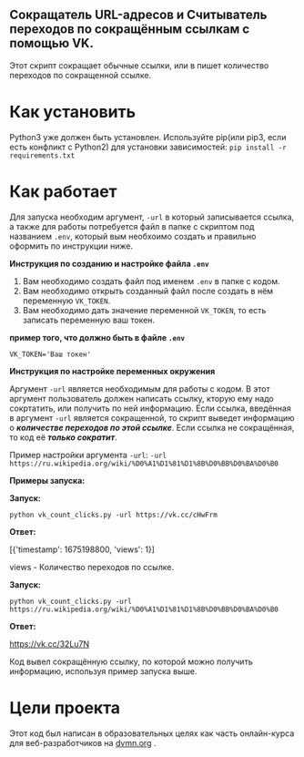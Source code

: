 Сокращатель URL-адресов и Считыватель переходов по сокращённым ссылкам с помощью VK.
-
Этот скрипт сокращает обычные ссылки, или в пишет количество переходов по сокращенной ссылке.

Как установить
=
Python3 уже должен быть установлен. Используйте pip(или pip3, если есть конфликт с Python2) для установки зависимостей:
```pip install -r requirements.txt```

Как работает
=
Для запуска необходим аргумент, ```-url``` в который записывается ссылка, а также для работы потребуется файл в папке с скриптом под названием ```.env```, который вым необхоимо создать и правильно оформить по инструкции ниже.


**Инструкция по созданию и настройке файла ```.env```**

1. Вам необходимо создать файл под именем ```.env``` в папке с кодом.
2. Вам необходимо открыть созданный файл после создать в нём переменную ```VK_TOKEN```.
3. Вам необходимо дать значение переменной ```VK_TOKEN```, то есть записать переменную ваш токен.

**пример того, что должно быть в файле ```.env```**

```VK_TOKEN='Ваш токен'```

**Инструкция по настройке переменных окружения**

Аргумент ```-url``` является необходимым для работы с кодом. В этот аргумент пользователь должен написать ссылку, кторую ему надо сокртатить, или получить по ней информацию.
Если ссылка, введённая в аргумент ```-url``` является сокращенной, то скрипт выведет информацию о ***количестве переходов по
этой ссылке***. Если ссылка не сокращённая, то код её ***только сократит***.


Пример настройки аргумента ```-url```:   ```-url https://ru.wikipedia.org/wiki/%D0%A1%D1%81%D1%8B%D0%BB%D0%BA%D0%B0```


**Примеры запуска:**

**Запуск:**

```python vk_count_clicks.py -url https://vk.cc/cHwFrm```

**Ответ:**

[{'timestamp': 1675198800, 'views': 1}]   

views - Количество переходов по ссылке.

**Запуск:**

```python vk_count_clicks.py -url https://ru.wikipedia.org/wiki/%D0%A1%D1%81%D1%8B%D0%BB%D0%BA%D0%B0```

**Ответ:**

https://vk.cc/32Lu7N

Код вывел сокращённую ссылку, по которой можно получить информацию, используя пример запуска выше.

Цели проекта
=
Этот код был написан в образовательных целях как часть онлайн-курса для веб-разработчиков на [dvmn.org]() .

